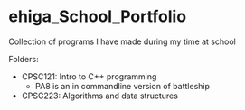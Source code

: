 # ehiga_School_Portfolio
Collection of programs I have made during my time at school

Folders:
- CPSC121: Intro to C++ programming
  - PA8 is an in commandline version of battleship
- CPSC223: Algorithms and data structures
